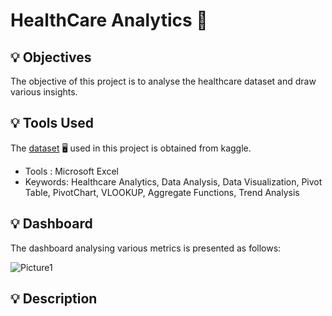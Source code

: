 # HealthCare Analytics :hospital:

## 💡 Objectives
The objective of this project is to analyse the healthcare dataset and draw various insights.

## 💡 Tools Used
The [dataset](https://www.kaggle.com/datasets/prasad22/healthcare-dataset) :desktop_computer: used in this project is obtained from kaggle. 
* Tools : Microsoft Excel
* Keywords: Healthcare Analytics, Data Analysis, Data Visualization, Pivot Table, PivotChart, VLOOKUP, Aggregate Functions, Trend Analysis 

## 💡 Dashboard
The dashboard analysing various metrics is presented as follows:

![Picture1](https://github.com/user-attachments/assets/afaab9c5-2883-4069-8887-cc5f83bf3641)


## 💡 Description 
